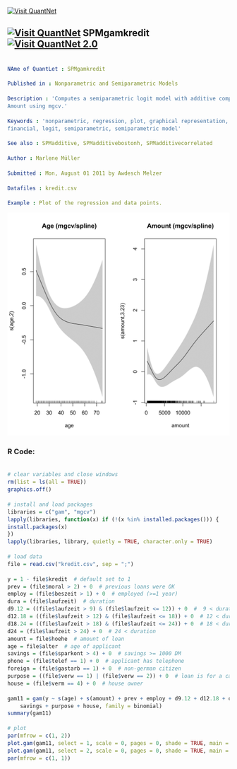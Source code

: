 
[<img src="https://github.com/QuantLet/Styleguide-and-FAQ/blob/master/pictures/banner.png" width="888" alt="Visit QuantNet">](http://quantlet.de/)

## [<img src="https://github.com/QuantLet/Styleguide-and-FAQ/blob/master/pictures/qloqo.png" alt="Visit QuantNet">](http://quantlet.de/) **SPMgamkredit** [<img src="https://github.com/QuantLet/Styleguide-and-FAQ/blob/master/pictures/QN2.png" width="60" alt="Visit QuantNet 2.0">](http://quantlet.de/)

```yaml

NAme of QuantLet : SPMgamkredit

Published in : Nonparametric and Semiparametric Models

Description : 'Computes a semiparametric logit model with additive component functions for Age and
Amount using mgcv.'

Keywords : 'nonparametric, regression, plot, graphical representation, data visualization,
financial, logit, semiparametric, semiparametric model'

See also : SPMadditive, SPMadditivebostonh, SPMadditivecorrelated

Author : Marlene Müller

Submitted : Mon, August 01 2011 by Awdesch Melzer

Datafiles : kredit.csv

Example : Plot of the regression and data points.

```

![Picture1](SPMgamkredit-1.png)


### R Code:
```r

# clear variables and close windows
rm(list = ls(all = TRUE))
graphics.off()

# install and load packages
libraries = c("gam", "mgcv")
lapply(libraries, function(x) if (!(x %in% installed.packages())) {
install.packages(x)
})
lapply(libraries, library, quietly = TRUE, character.only = TRUE)

# load data
file = read.csv("kredit.csv", sep = ";")

y = 1 - file$kredit  # default set to 1
prev = (file$moral > 2) + 0  # previous loans were OK
employ = (file$beszeit > 1) + 0  # employed (>=1 year)
dura = (file$laufzeit)  # duration
d9.12 = ((file$laufzeit > 9) & (file$laufzeit <= 12)) + 0  #  9 < duration <= 12
d12.18 = ((file$laufzeit > 12) & (file$laufzeit <= 18)) + 0  # 12 < duration <= 18
d18.24 = ((file$laufzeit > 18) & (file$laufzeit <= 24)) + 0  # 18 < duration <= 24
d24 = (file$laufzeit > 24) + 0  # 24 < duration
amount = file$hoehe  # amount of loan
age = file$alter  # age of applicant
savings = (file$sparkont > 4) + 0  # savings >= 1000 DM
phone = (file$telef == 1) + 0  # applicant has telephone
foreign = (file$gastarb == 1) + 0  # non-german citizen
purpose = ((file$verw == 1) | (file$verw == 2)) + 0  # loan is for a car
house = (file$verm == 4) + 0  # house owner

gam11 = gam(y ~ s(age) + s(amount) + prev + employ + d9.12 + d12.18 + d18.24 + d24 + 
    savings + purpose + house, family = binomial)
summary(gam11)

# plot
par(mfrow = c(1, 2))
plot.gam(gam11, select = 1, scale = 0, pages = 0, shade = TRUE, main = "Age (mgcv/spline)")  # # FALSE)
plot.gam(gam11, select = 2, scale = 0, pages = 0, shade = TRUE, main = "Amount (mgcv/spline)")  # # FALSE)
par(mfrow = c(1, 1))


```
